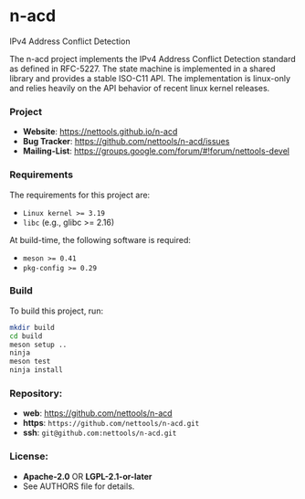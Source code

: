 n-acd
=====

IPv4 Address Conflict Detection

The n-acd project implements the IPv4 Address Conflict Detection standard as
defined in RFC-5227. The state machine is implemented in a shared library and
provides a stable ISO-C11 API. The implementation is linux-only and relies
heavily on the API behavior of recent linux kernel releases.

### Project

 * **Website**: <https://nettools.github.io/n-acd>
 * **Bug Tracker**: <https://github.com/nettools/n-acd/issues>
 * **Mailing-List**: <https://groups.google.com/forum/#!forum/nettools-devel>

### Requirements

The requirements for this project are:

 * `Linux kernel >= 3.19`
 * `libc` (e.g., glibc >= 2.16)

At build-time, the following software is required:

 * `meson >= 0.41`
 * `pkg-config >= 0.29`

### Build

To build this project, run:

```sh
mkdir build
cd build
meson setup ..
ninja
meson test
ninja install
```

### Repository:

 - **web**:   <https://github.com/nettools/n-acd>
 - **https**: `https://github.com/nettools/n-acd.git`
 - **ssh**:   `git@github.com:nettools/n-acd.git`

### License:

 - **Apache-2.0** OR **LGPL-2.1-or-later**
 - See AUTHORS file for details.
